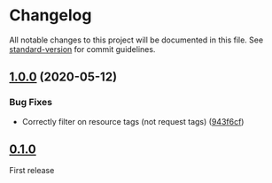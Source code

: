 # Changelog

All notable changes to this project will be documented in this file. See [standard-version](https://github.com/conventional-changelog/standard-version) for commit guidelines.

## [1.0.0](https://gitlab.com/guardianproject-ops/terraform-aws-lambda-instance-cleanup/compare/0.1.0...1.0.0) (2020-05-12)


### Bug Fixes

* Correctly filter on resource tags (not request tags) ([943f6cf](https://gitlab.com/guardianproject-ops/terraform-aws-lambda-instance-cleanup/commit/943f6cfa672d9f83cadc21d11348717ea828e3fa))

## [0.1.0](https://gitlab.com/guardianproject-ops/terraform-aws-lambda-instance-cleanup/-/tags/0.1.0)

First release
